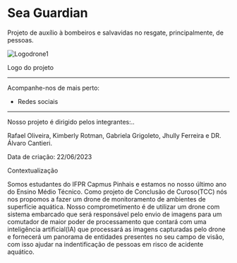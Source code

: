 # Sea Guardian

Projeto de auxílio à bombeiros e salvavidas no resgate, principalmente, de pessoas.

![Logodrone1](https://github.com/Rafael-121/Rafael-121/assets/137511020/278fef4f-513b-411a-80e9-220dd7ab262f)

Logo do projeto

------------------------------------------------------------------------------------------------------------------------

Acompanhe-nos de mais perto:

- Redes sociais

------------------------------------------------------------------------------------------------------------------------

Nosso projeto é dirigido pelos integrantes:..

Rafael Oliveira, Kimberly Rotman, Gabriela Grigoleto, Jhully Ferreira 
e DR. Álvaro Cantieri.

Data de criação: 22/06/2023

Contextualização

   Somos estudantes do IFPR Capmus Pinhais e estamos no nosso último ano do Ensino Médio Técnico. Como projeto de Conclusão de Curoso(TCC) nós nos propomos a fazer um drone de monitoramento de ambientes de superfície aquática. Nosso comprometimento é de utilizar um drone com sistema embarcado que será responsável pelo envio de imagens para um comutador de maior poder de processamento que contará com uma inteligência artificial(IA) que processará as imagens capturadas pelo drone e fornecerá um panorama de entidades presentes no seu campo de visão, com isso ajudar na indentificação de pessoas em risco de acidente aquático.  
<!---
Rafael-121/Rafael-121 is a ✨ special ✨ repository because its `README.md` (this file) appears on your GitHub profile.
You can click the Preview link to take a look at your changes.
--->
